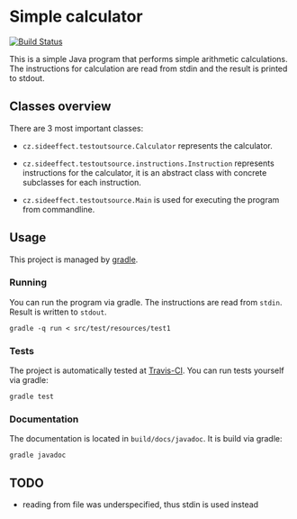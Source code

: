# Simple calculator

[![Build Status](https://travis-ci.org/sideeffffect/testoutsource.svg)](https://travis-ci.org/sideeffffect/testoutsource)

This is a simple Java program that performs simple arithmetic calculations.
The instructions for calculation are read from stdin and the result is printed to stdout.


## Classes overview

There are 3 most important classes:

 * `cz.sideeffect.testoutsource.Calculator` represents the calculator.

 * `cz.sideeffect.testoutsource.instructions.Instruction`
   represents instructions for the calculator,
   it is an abstract class with concrete subclasses for each instruction.

 * `cz.sideeffect.testoutsource.Main` is used for executing the program from commandline.


## Usage

This project is managed by [gradle](https://gradle.org/).


### Running

You can run the program via gradle.
The instructions are read from `stdin`.
Result is written to `stdout`.

```
gradle -q run < src/test/resources/test1
```


### Tests

The project is automatically tested at [Travis-CI](https://travis-ci.org/sideeffffect/testoutsource).
You can run tests yourself via gradle:

```
gradle test
```


### Documentation

The documentation is located in `build/docs/javadoc`.
It is build via gradle:

```
gradle javadoc
```


## TODO

 * reading from file was underspecified, thus stdin is used instead
